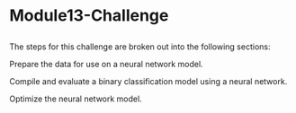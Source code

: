 # Module13-Challenge
## 
The steps for this challenge are broken out into the following sections:


Prepare the data for use on a neural network model.


Compile and evaluate a binary classification model using a neural network.


Optimize the neural network model.
